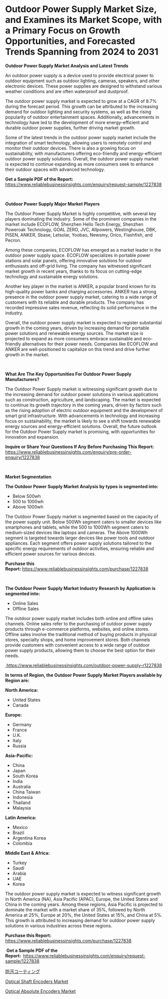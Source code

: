 <p><h1>Outdoor Power Supply Market Size, and Examines its Market Scope, with a Primary Focus on Growth Opportunities, and Forecasted Trends Spanning from 2024 to 2031</h1></p><p><strong>Outdoor Power Supply Market Analysis and Latest Trends</strong></p>
<p><p>An outdoor power supply is a device used to provide electrical power to outdoor equipment such as outdoor lighting, cameras, speakers, and other electronic devices. These power supplies are designed to withstand various weather conditions and are often waterproof and dustproof.</p><p>The outdoor power supply market is expected to grow at a CAGR of 8.7% during the forecast period. This growth can be attributed to the increasing demand for outdoor lighting and security systems, as well as the rising popularity of outdoor entertainment spaces. Additionally, advancements in technology have led to the development of more energy-efficient and durable outdoor power supplies, further driving market growth.</p><p>Some of the latest trends in the outdoor power supply market include the integration of smart technology, allowing users to remotely control and monitor their outdoor devices. There is also a growing focus on sustainability, with manufacturers offering eco-friendly and energy-efficient outdoor power supply solutions. Overall, the outdoor power supply market is expected to continue expanding as more consumers seek to enhance their outdoor spaces with advanced technology.</p></p>
<p><strong>Get a Sample PDF of the Report:&nbsp;</strong> <a href="https://www.reliablebusinessinsights.com/enquiry/request-sample/1227838">https://www.reliablebusinessinsights.com/enquiry/request-sample/1227838</a></p>
<p>&nbsp;</p>
<p><strong>Outdoor Power Supply Major Market Players</strong></p>
<p><p>The Outdoor Power Supply Market is highly competitive, with several key players dominating the industry. Some of the prominent companies in the market include ECOFLOW, Shenzhen Hello Tech Energy, Shenzhen Poweroak Technology, GOAL ZERO, JVC, Allpowers, Westinghouse, DBK, PISEN, ANKER, Sbase, Letsolar, Yoobao, Newsmy, Orico, Flashfish, and Pecron.</p><p>Among these companies, ECOFLOW has emerged as a market leader in the outdoor power supply space. ECOFLOW specializes in portable power stations and solar panels, offering innovative solutions for outdoor enthusiasts and off-grid living. The company has witnessed significant market growth in recent years, thanks to its focus on cutting-edge technology and sustainable energy solutions.</p><p>Another key player in the market is ANKER, a popular brand known for its high-quality power banks and charging accessories. ANKER has a strong presence in the outdoor power supply market, catering to a wide range of customers with its reliable and durable products. The company has recorded impressive sales revenue, reflecting its solid performance in the industry.</p><p>Overall, the outdoor power supply market is expected to register substantial growth in the coming years, driven by increasing demand for portable power solutions and renewable energy sources. The market size is projected to expand as more consumers embrace sustainable and eco-friendly alternatives for their power needs. Companies like ECOFLOW and ANKER are well-positioned to capitalize on this trend and drive further growth in the market.</p></p>
<p>&nbsp;</p>
<p><strong>What Are The Key Opportunities For Outdoor Power Supply Manufacturers?</strong></p>
<p><p>The Outdoor Power Supply market is witnessing significant growth due to the increasing demand for outdoor power solutions in various applications such as construction, agriculture, and landscaping. The market is expected to continue its growth trajectory in the coming years, driven by factors such as the rising adoption of electric outdoor equipment and the development of smart grid infrastructure. With advancements in technology and increasing focus on sustainability, the market is likely to see a shift towards renewable energy sources and energy-efficient solutions. Overall, the future outlook for the Outdoor Power Supply market is promising, with opportunities for innovation and expansion.</p></p>
<p><strong>Inquire or Share Your Questions If Any Before Purchasing This Report:</strong> <a href="https://www.reliablebusinessinsights.com/enquiry/pre-order-enquiry/1227838">https://www.reliablebusinessinsights.com/enquiry/pre-order-enquiry/1227838</a></p>
<p>&nbsp;</p>
<p><strong>Market Segmentation</strong></p>
<p><strong>The Outdoor Power Supply Market Analysis by types is segmented into:</strong></p>
<p><ul><li>Below 500wh</li><li>500 to 1000wh</li><li>Above 1000wh</li></ul></p>
<p><p>The Outdoor Power Supply market is segmented based on the capacity of the power supply unit. Below 500Wh segment caters to smaller devices like smartphones and tablets, while the 500 to 1000Wh segment caters to medium-sized devices like laptops and cameras. The Above 1000Wh segment is targeted towards larger devices like power tools and outdoor appliances. Each segment offers power supply solutions tailored to the specific energy requirements of outdoor activities, ensuring reliable and efficient power sources for various devices.</p></p>
<p><strong>Purchase this Report:&nbsp;</strong><a href="https://www.reliablebusinessinsights.com/purchase/1227838">https://www.reliablebusinessinsights.com/purchase/1227838</a></p>
<p>&nbsp;</p>
<p><strong>The Outdoor Power Supply Market Industry Research by Application is segmented into:</strong></p>
<p><ul><li>Online Sales</li><li>Offline Sales</li></ul></p>
<p><p>The outdoor power supply market includes both online and offline sales channels. Online sales refer to the purchasing of outdoor power supply products through e-commerce platforms, websites, and online stores. Offline sales involve the traditional method of buying products in physical stores, specialty shops, and home improvement stores. Both channels provide customers with convenient access to a wide range of outdoor power supply products, allowing them to choose the best option for their needs.</p></p>
<p><a href="https://www.reliablebusinessinsights.com/outdoor-power-supply-r1227838">&nbsp;https://www.reliablebusinessinsights.com/outdoor-power-supply-r1227838</a></p>
<p><strong>In terms of Region, the Outdoor Power Supply Market Players available by Region are:</strong></p>
<p>
    <p> <strong> North America: </strong>
        <ul>
            <li>United States</li>
            <li>Canada</li>
        </ul>
        </p> 
    <p> <strong> Europe: </strong>
        <ul>
            <li>Germany</li>
            <li>France</li>
            <li>U.K.</li>
            <li>Italy</li>
            <li>Russia</li>
        </ul>
        </p> 
    <p> <strong> Asia-Pacific: </strong>
        <ul>
            <li>China</li>
            <li>Japan</li>
            <li>South Korea</li>
            <li>India</li>
            <li>Australia</li>
            <li>China Taiwan</li>
            <li>Indonesia</li>
            <li>Thailand</li>
            <li>Malaysia</li>
        </ul>
        </p> 
    <p> <strong> Latin America: </strong>
        <ul>
            <li>Mexico</li>
            <li>Brazil</li>
            <li>Argentina Korea</li>
            <li>Colombia</li>
        </ul>
        </p> 
    <p> <strong> Middle East & Africa: </strong>
        <ul>
            <li>Turkey</li>
            <li>Saudi</li>
            <li>Arabia</li>
            <li>UAE</li>
            <li>Korea</li>
        </ul>
    </p>
    </p>
<p><p>The outdoor power supply market is expected to witness significant growth in North America (NA), Asia Pacific (APAC), Europe, the United States and China in the coming years. Among these regions, Asia Pacific is projected to dominate the market with a market share of 35%, followed by North America at 25%, Europe at 20%, the United States at 15%, and China at 5%. This growth is attributed to increasing demand for outdoor power supply solutions in various industries across these regions.</p></p>
<p><strong>Purchase this Report: </strong><a href="https://www.reliablebusinessinsights.com/purchase/1227838">https://www.reliablebusinessinsights.com/purchase/1227838</a></p>
<p>&nbsp;<strong>Get a Sample PDF of the Report:&nbsp;&nbsp;</strong><a href="https://www.reliablebusinessinsights.com/enquiry/request-sample/1227838">https://www.reliablebusinessinsights.com/enquiry/request-sample/1227838</a></p>
<p><strong></strong></p>
<p><p><a href="https://github.com/RandallRunte2023/Market-Research-Report-List-1/blob/main/1281593149353.md">防汚コーティング</a></p><p><a href="https://github.com/ernidarwin455/Market-Research-Report-List-1/blob/main/optical-shaft-encoders-market.md">Optical Shaft Encoders Market</a></p><p><a href="https://github.com/sajonf007/Market-Research-Report-List-1/blob/main/optical-absolute-encoders-market.md">Optical Absolute Encoders Market</a></p></p>